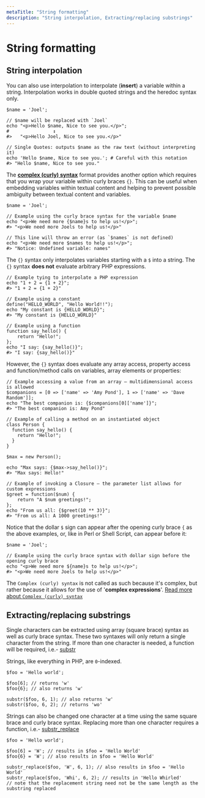```yaml
---
metaTitle: "String formatting"
description: "String interpolation, Extracting/replacing substrings"
---
```


# String formatting



## String interpolation


You can also use interpolation to interpolate (**insert**) a variable within a string. Interpolation works in double quoted strings and the heredoc syntax only.

```
$name = 'Joel';

// $name will be replaced with `Joel`
echo "<p>Hello $name, Nice to see you.</p>";
#                ↕
#>   "<p>Hello Joel, Nice to see you.</p>"

// Single Quotes: outputs $name as the raw text (without interpreting it)
echo 'Hello $name, Nice to see you.'; # Careful with this notation
#> "Hello $name, Nice to see you."

```

The [**complex (curly) syntax**](http://php.net/manual/en/language.types.string.php#language.types.string.parsing.complex) format provides another option which requires that you wrap your variable within curly braces `{}`. This can be useful when embedding variables within textual content and helping to prevent  possible ambiguity between textual content and variables.

```
$name = 'Joel';

// Example using the curly brace syntax for the variable $name
echo "<p>We need more {$name}s to help us!</p>";
#> "<p>We need more Joels to help us!</p>"

// This line will throw an error (as `$names` is not defined)
echo "<p>We need more $names to help us!</p>";
#> "Notice: Undefined variable: names"

```

The `{}` syntax only interpolates variables starting with a `$` into a string. The `{}` syntax **does not** evaluate arbitrary PHP expressions.

```
// Example tying to interpolate a PHP expression
echo "1 + 2 = {1 + 2}";
#> "1 + 2 = {1 + 2}"

// Example using a constant
define("HELLO_WORLD", "Hello World!!");
echo "My constant is {HELLO_WORLD}";
#> "My constant is {HELLO_WORLD}"

// Example using a function
function say_hello() {
    return "Hello!";
};
echo "I say: {say_hello()}";
#> "I say: {say_hello()}"

```

However, the `{}` syntax does evaluate any array access, property access and function/method calls on variables, array elements or properties:

```
// Example accessing a value from an array — multidimensional access is allowed
$companions = [0 => ['name' => 'Amy Pond'], 1 => ['name' => 'Dave Random']];
echo "The best companion is: {$companions[0]['name']}";
#> "The best companion is: Amy Pond"

// Example of calling a method on an instantiated object
class Person {
  function say_hello() {
    return "Hello!";
  }
}

$max = new Person();

echo "Max says: {$max->say_hello()}";
#> "Max says: Hello!"

// Example of invoking a Closure — the parameter list allows for custom expressions
$greet = function($num) {
    return "A $num greetings!";
};
echo "From us all: {$greet(10 ** 3)}";
#> "From us all: A 1000 greetings!"

```

Notice that the dollar `$` sign can appear after the opening curly brace `{` as the above examples, or, like in Perl or Shell Script, can appear before it:

```
$name = 'Joel';

// Example using the curly brace syntax with dollar sign before the opening curly brace
echo "<p>We need more ${name}s to help us!</p>";
#> "<p>We need more Joels to help us!</p>"

```

> 
The `Complex (curly) syntax` is not called as such because it's complex, but rather because it allows for the use of '**complex expressions**'. [Read more about `Complex (curly) syntax`](http://php.net/manual/en/language.types.string.php#language.types.string.parsing.complex)




## Extracting/replacing substrings


Single characters can be extracted using array (square brace) syntax as well as curly brace syntax. These two syntaxes will only return a single character from the string. If more than one character is needed, a function will be required, i.e.- [substr](http://php.net/manual/en/function.substr.php)

Strings, like everything in PHP, are `0`-indexed.

```
$foo = 'Hello world';

$foo[6]; // returns 'w'
$foo{6}; // also returns 'w'

substr($foo, 6, 1); // also returns 'w'
substr($foo, 6, 2); // returns 'wo'

```

Strings can also be changed one character at a time using the same square brace and curly brace syntax. Replacing more than one character requires a function, i.e.- [substr_replace](http://php.net/manual/en/function.substr-replace.php)

```
$foo = 'Hello world';

$foo[6] = 'W'; // results in $foo = 'Hello World'
$foo{6} = 'W'; // also results in $foo = 'Hello World'

substr_replace($foo, 'W', 6, 1); // also results in $foo = 'Hello World'
substr_replace($foo, 'Whi', 6, 2); // results in 'Hello Whirled'
// note that the replacement string need not be the same length as the substring replaced

```

